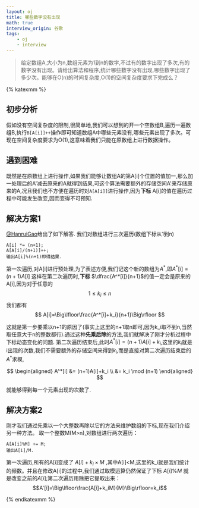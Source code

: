 ```yaml
---
layout: oj
title: 哪些数字没有出现
math: true
interview_origin: 谷歌
tags:
    - oj
    - interview
---
```


>给定数组A,大小为n,数组元素为1到n的数字,不过有的数字出现了多次,有的数字没有出现。请给出算法和程序,统计哪些数字没有出现,哪些数字出现了多少次。能够在O(n)的时间复杂度,O(1)的空间复杂度要求下完成么？

{% katexmm %}
## 初步分析
假如没有空间复杂度的限制,很简单地,我们可以想到的开一个空数组B,遍历一遍数组B,执行`B[A[i]]++`操作即可知道数组A中哪些元素没有,哪些元素出现了多次。可现在空间复杂度要求为O(1),这意味着我们只能在原数组上进行数据操作。

## 遇到困难
既然是在原数组上进行操作,如果我们能够让数组A的第A[i]个位置的值加一,那么加一处理后的A'减去原来的A就得到结果,可这个算法需要额外的存储空间A'来存储原来的A,况且我们也不方便在遍历时对`A[A[i]]`进行操作,因为**下标** A[i]的值在遍历过程中可能发生改变,因而变得不可预知.

## 解决方案1
[@HanruiGao](http://weibo.com/1670029795)给出了如下解答.
我们对数组进行三次遍历(数组下标从1到n)
```text
A[i] *= (n+1);
A[A[i]/(n+1)]++;
输出A[i]%(n+1)即得结果.
```
第一次遍历,对A[i]进行预处理,为了表述方便,我们记这个新的数组为$A^*$,即$A^*[i]=(n+1)A[i]$
这样在第二次遍历时,**下标** $\dfrac{A^*[i]}{n+1}$的值一定会是原来的A[i],因为对于任意的
$$1\leq k_i\leq n$$
我们都有
$$
A[i]=\Big\lfloor\frac{A^*[i]+k_i}{n+1}\Big\rfloor
$$

这就是第一步要乘以n+1的原因了(事实上这里的n+1取n即可,因为k_i取不到n,当然取任意大于n的整数都行).通过这种**先乘后除**的方法,我们就解决了刚才分析过程中下标动态变化的问题.
第二次遍历结束后,此时$A^*[i]=(n+1)A[i]+k_i$,这里的$k_i$就是i出现的次数,我们不需要额外的存储空间来得到$k_i$,而是直接对第二次遍历结束后的$A^*$求模,

$$
\begin{aligned}
A^*[i]  &= (n+1)A[i]+k_i \\
&= k_i \mod (n+1)
\end{aligned}
$$

就能够得到每一个元素出现的次数了.

## 解决方案2
刚才我们通过先乘以一个大整数再除以它的方法来维护数组的下标,现在我们介绍另一种方法。
取一个整数M(M>n),对数组进行两次遍历：

~~~
A[A[i]%M] += M;
输出A[i]/M.
~~~

第一次遍历,所有的A[i]变成了 $A[i]+k_i\times M$ ,其中A[i]<M,这里的k_i就是我们统计的频数。并且在修改A[i]的过程中,我们通过取模运算仍然保证了下标 $A[i]\%M$ 就是改变之前的$A[i]$;第二次遍历用除把它提取出来：
$$A'[i]=\Big\lfloor\frac{A[i]+k_iM}{M}\Big\rfloor=k_i$$

{% endkatexmm %}
